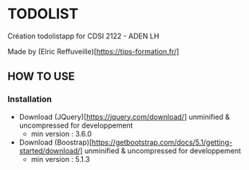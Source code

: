 # TODOLIST
Création todolistapp for CDSI 2122 - ADEN LH

Made by (Elric Reffuveille)[https://tips-formation.fr/]

## HOW TO USE
### Installation
- Download (JQuery)[https://jquery.com/download/] unminified & uncompressed for developpement
    - min version : 3.6.0
- Download (Boostrap)[https://getbootstrap.com/docs/5.1/getting-started/download/] unminified & uncompressed for developpement
    - min version : 5.1.3